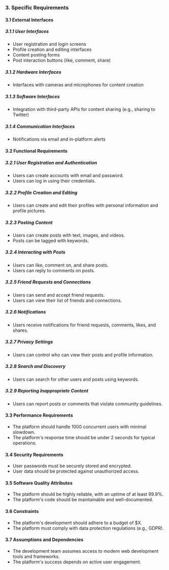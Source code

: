 ### 3. Specific Requirements
#### 3.1 External Interfaces
##### 3.1.1 User Interfaces
- User registration and login screens
- Profile creation and editing interfaces
- Content posting forms
- Post interaction buttons (like, comment, share)

##### 3.1.2 Hardware Interfaces
- Interfaces with cameras and microphones for content creation

##### 3.1.3 Software Interfaces
- Integration with third-party APIs for content sharing (e.g., sharing to Twitter)

##### 3.1.4 Communication Interfaces
- Notifications via email and in-platform alerts

#### 3.2 Functional Requirements
##### 3.2.1 User Registration and Authentication
- Users can create accounts with email and password.
- Users can log in using their credentials.

##### 3.2.2 Profile Creation and Editing
- Users can create and edit their profiles with personal information and profile pictures.

##### 3.2.3 Posting Content
- Users can create posts with text, images, and videos.
- Posts can be tagged with keywords.

##### 3.2.4 Interacting with Posts
- Users can like, comment on, and share posts.
- Users can reply to comments on posts.

##### 3.2.5 Friend Requests and Connections
- Users can send and accept friend requests.
- Users can view their list of friends and connections.

##### 3.2.6 Notifications
- Users receive notifications for friend requests, comments, likes, and shares.

##### 3.2.7 Privacy Settings
- Users can control who can view their posts and profile information.

##### 3.2.8 Search and Discovery
- Users can search for other users and posts using keywords.

##### 3.2.9 Reporting Inappropriate Content
- Users can report posts or comments that violate community guidelines.

#### 3.3 Performance Requirements
- The platform should handle 1000 concurrent users with minimal slowdown.
- The platform's response time should be under 2 seconds for typical operations.

#### 3.4 Security Requirements
- User passwords must be securely stored and encrypted.
- User data should be protected against unauthorized access.

#### 3.5 Software Quality Attributes
- The platform should be highly reliable, with an uptime of at least 99.9%.
- The platform's code should be maintainable and well-documented.

#### 3.6 Constraints
- The platform's development should adhere to a budget of $X.
- The platform must comply with data protection regulations (e.g., GDPR).

#### 3.7 Assumptions and Dependencies
- The development team assumes access to modern web development tools and frameworks.
- The platform's success depends on active user engagement.
